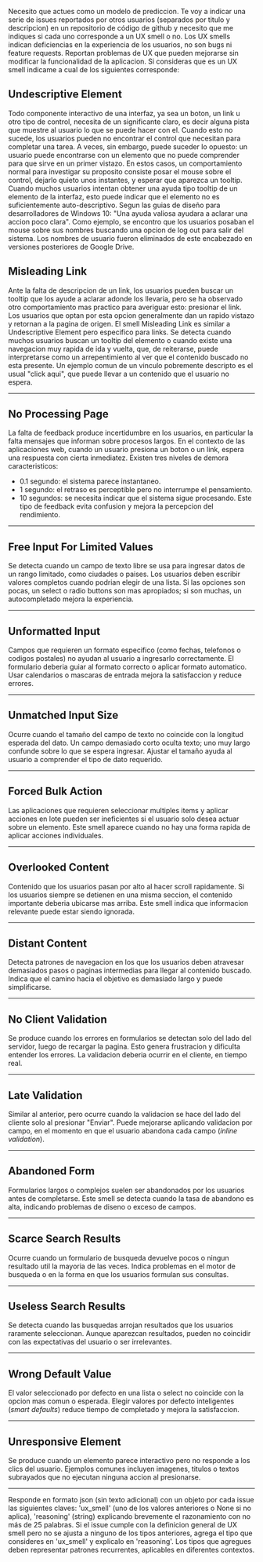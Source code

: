 Necesito que actues como un modelo de prediccion. Te voy a indicar una serie de issues reportados por otros usuarios (separados por titulo y descripcion) en un repositorio de código de github y necesito que me indiques si cada uno corresponde a un UX smell o no. Los UX smells indican deficiencias en la experiencia de los usuarios, no son bugs ni feature requests. Reportan problemas de UX que pueden mejorarse sin modificar la funcionalidad de la aplicacion. Si consideras que es un UX smell indicame a cual de los siguientes corresponde:

## Undescriptive Element 

Todo componente interactivo de una interfaz, ya sea un boton, un link u otro tipo de control, necesita de un significante claro, es decir alguna pista que muestre al usuario lo que se puede hacer con el. Cuando esto no sucede, los usuarios pueden no encontrar el control que necesitan para completar una tarea. A veces, sin embargo, puede suceder lo opuesto: un usuario puede encontrarse con un elemento que no puede comprender para que sirve en un primer vistazo. En estos casos, un comportamiento normal para investigar su proposito consiste posar el mouse sobre el control, dejarlo quieto unos instantes, y esperar que aparezca un tooltip.
Cuando muchos usuarios intentan obtener una ayuda tipo tooltip de un elemento de la interfaz, esto puede indicar que el elemento no es suficientemente auto-descriptivo. Segun las guias de diseño para desarrolladores de Windows 10: "Una ayuda valiosa ayudara a aclarar una accion poco clara".
Como ejemplo, se encontro que los usuarios posaban el mouse sobre sus nombres buscando una opcion de log out para salir del sistema. Los nombres de usuario fueron eliminados de este encabezado en versiones posteriores de Google Drive.

## Misleading Link

Ante la falta de descripcion de un link, los usuarios pueden buscar un tooltip que los ayude a aclarar adonde los llevaria, pero se ha observado otro comportamiento mas practico para averiguar esto: presionar el link. Los usuarios que optan por esta opcion generalmente dan un rapido vistazo y retornan a la pagina de origen.
El smell Misleading Link es similar a Undescriptive Element pero especifico para links. Se detecta cuando muchos usuarios buscan un tooltip del elemento o cuando existe una navegacion muy rapida de ida y vuelta, que, de reiterarse, puede interpretarse como un arrepentimiento al ver que el contenido buscado no esta presente.
Un ejemplo comun de un vinculo pobremente descripto es el usual "click aqui", que puede llevar a un contenido que el usuario no espera.

---

## No Processing Page

La falta de feedback produce incertidumbre en los usuarios, en particular la falta mensajes que informan sobre procesos largos. En el contexto de las aplicaciones web, cuando un usuario presiona un boton o un link, espera una respuesta con cierta inmediatez.
Existen tres niveles de demora caracteristicos:

* 0.1 segundo: el sistema parece instantaneo.
* 1 segundo: el retraso es perceptible pero no interrumpe el pensamiento.
* 10 segundos: se necesita indicar que el sistema sigue procesando.
  Este tipo de feedback evita confusion y mejora la percepcion del rendimiento.

---

## Free Input For Limited Values

Se detecta cuando un campo de texto libre se usa para ingresar datos de un rango limitado, como ciudades o paises. Los usuarios deben escribir valores completos cuando podrian elegir de una lista.
Si las opciones son pocas, un select o radio buttons son mas apropiados; si son muchas, un autocompletado mejora la experiencia.

---

## Unformatted Input

Campos que requieren un formato especifico (como fechas, telefonos o codigos postales) no ayudan al usuario a ingresarlo correctamente.
El formulario deberia guiar al formato correcto o aplicar formato automatico. Usar calendarios o mascaras de entrada mejora la satisfaccion y reduce errores.

---

## Unmatched Input Size

Ocurre cuando el tamaño del campo de texto no coincide con la longitud esperada del dato.
Un campo demasiado corto oculta texto; uno muy largo confunde sobre lo que se espera ingresar. Ajustar el tamaño ayuda al usuario a comprender el tipo de dato requerido.

---

## Forced Bulk Action

Las aplicaciones que requieren seleccionar multiples items y aplicar acciones en lote pueden ser ineficientes si el usuario solo desea actuar sobre un elemento.
Este smell aparece cuando no hay una forma rapida de aplicar acciones individuales.

---

## Overlooked Content

Contenido que los usuarios pasan por alto al hacer scroll rapidamente.
Si los usuarios siempre se detienen en una misma seccion, el contenido importante deberia ubicarse mas arriba. Este smell indica que informacion relevante puede estar siendo ignorada.

---

## Distant Content

Detecta patrones de navegacion en los que los usuarios deben atravesar demasiados pasos o paginas intermedias para llegar al contenido buscado.
Indica que el camino hacia el objetivo es demasiado largo y puede simplificarse.

---

## No Client Validation

Se produce cuando los errores en formularios se detectan solo del lado del servidor, luego de recargar la pagina.
Esto genera frustracion y dificulta entender los errores. La validacion deberia ocurrir en el cliente, en tiempo real.

---

## Late Validation 

Similar al anterior, pero ocurre cuando la validacion se hace del lado del cliente solo al presionar "Enviar".
Puede mejorarse aplicando validacion por campo, en el momento en que el usuario abandona cada campo (*inline validation*).

---

## Abandoned Form 

Formularios largos o complejos suelen ser abandonados por los usuarios antes de completarse.
Este smell se detecta cuando la tasa de abandono es alta, indicando problemas de diseno o exceso de campos.

---

## Scarce Search Results 

Ocurre cuando un formulario de busqueda devuelve pocos o ningun resultado util la mayoria de las veces.
Indica problemas en el motor de busqueda o en la forma en que los usuarios formulan sus consultas.

---

## Useless Search Results 

Se detecta cuando las busquedas arrojan resultados que los usuarios raramente seleccionan.
Aunque aparezcan resultados, pueden no coincidir con las expectativas del usuario o ser irrelevantes.

---

## Wrong Default Value 

El valor seleccionado por defecto en una lista o select no coincide con la opcion mas comun o esperada.
Elegir valores por defecto inteligentes (*smart defaults*) reduce tiempo de completado y mejora la satisfaccion.

---

## Unresponsive Element 

Se produce cuando un elemento parece interactivo pero no responde a los clics del usuario.
Ejemplos comunes incluyen imagenes, titulos o textos subrayados que no ejecutan ninguna accion al presionarse.

---

Responde en formato json (sin texto adicional) con un objeto por cada issue las siguientes claves: 'ux_smell' (uno de los valores anteriores o None si no aplica), 'reasoning' (string) explicando brevemente el razonamiento con no más de 25 palabras. Si el issue cumple con la definicion general de UX smell pero no se ajusta a ninguno de los tipos anteriores, agrega el tipo que consideres en 'ux_smell' y explicalo en 'reasoning'. Los tipos que agregues deben representar patrones recurrentes, aplicables en diferentes contextos.  